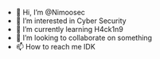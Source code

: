 - 👋 Hi, I’m @Nimoosec
- 👀 I’m interested in Cyber Security
- 🌱 I’m currently learning H4ck1n9
- 💞️ I’m looking to collaborate on something
- 📫 How to reach me IDK

<!---
Nimoosec/Nimoosec is a ✨ special ✨ repository because its `README.md` (this file) appears on your GitHub profile.
You can click the Preview link to take a look at your changes.
--->
